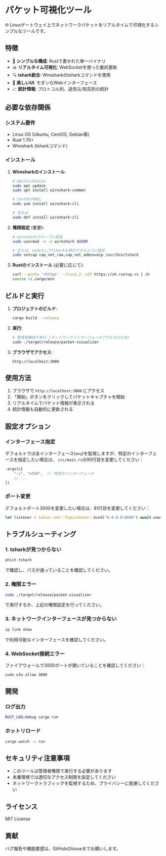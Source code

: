 # パケット可視化ツール

🌐 Linuxゲートウェイ上でネットワークパケットをリアルタイムで可視化するシンプルなツールです。

## 特徴

- 🚀 **シンプルな構成**: Rustで書かれた単一バイナリ
- 📊 **リアルタイム可視化**: WebSocketを使った動的更新
- 🔍 **tshark統合**: Wiresharkのtsharkコマンドを使用
- 🎨 **美しいUI**: モダンなWebインターフェース
- 📈 **統計情報**: プロトコル別、送信元/宛先別の統計

## 必要な依存関係

### システム要件
- Linux OS (Ubuntu, CentOS, Debian等)
- Rust 1.70+
- Wireshark (tsharkコマンド)

### インストール

1. **Wiresharkのインストール**:
   ```bash
   # Ubuntu/Debian
   sudo apt update
   sudo apt install wireshark-common
   
   # CentOS/RHEL
   sudo yum install wireshark-cli
   
   # または
   sudo dnf install wireshark-cli
   ```

2. **権限設定** (重要):
   ```bash
   # wiresharkグループに追加
   sudo usermod -a -G wireshark $USER
   
   # または、sudoなしでtsharkを実行できるように設定
   sudo setcap cap_net_raw,cap_net_admin=eip /usr/bin/tshark
   ```

3. **Rustのインストール** (必要に応じて):
   ```bash
   curl --proto '=https' --tlsv1.2 -sSf https://sh.rustup.rs | sh
   source ~/.cargo/env
   ```

## ビルドと実行

1. **プロジェクトのビルド**:
   ```bash
   cargo build --release
   ```

2. **実行**:
   ```bash
   # 管理者権限で実行 (ネットワークインターフェースアクセスのため)
   sudo ./target/release/packet-visualizer
   ```

3. **ブラウザでアクセス**:
   ```
   http://localhost:3000
   ```

## 使用方法

1. ブラウザで `http://localhost:3000` にアクセス
2. 「開始」ボタンをクリックしてパケットキャプチャを開始
3. リアルタイムでパケット情報が表示される
4. 統計情報も自動的に更新される

## 設定オプション

### インターフェース指定
デフォルトでは全インターフェース(`any`)を監視しますが、特定のインターフェースを指定したい場合は、
`src/main.rs`の90行目を変更してください：

```rust
.args(&[
    "-i", "eth0",  // 特定のインターフェース
    // ...
])
```

### ポート変更
デフォルトポート3000を変更したい場合は、81行目を変更してください：

```rust
let listener = tokio::net::TcpListener::bind("0.0.0.0:8080").await.unwrap();
```

## トラブルシューティング

### 1. tsharkが見つからない
```bash
which tshark
```
で確認し、パスが通っていることを確認してください。

### 2. 権限エラー
```bash
sudo ./target/release/packet-visualizer
```
で実行するか、上記の権限設定を行ってください。

### 3. ネットワークインターフェースが見つからない
```bash
ip link show
```
で利用可能なインターフェースを確認してください。

### 4. WebSocket接続エラー
ファイアウォールで3000ポートが開いていることを確認してください：
```bash
sudo ufw allow 3000
```

## 開発

### ログ出力
```bash
RUST_LOG=debug cargo run
```

### ホットリロード
```bash
cargo watch -x run
```

## セキュリティ注意事項

- このツールは管理者権限で実行する必要があります
- 本番環境では適切なアクセス制限を設定してください
- ネットワークトラフィックを監視するため、プライバシーに配慮してください

## ライセンス

MIT License

## 貢献

バグ報告や機能要望は、GitHubのIssueまでお願いします。